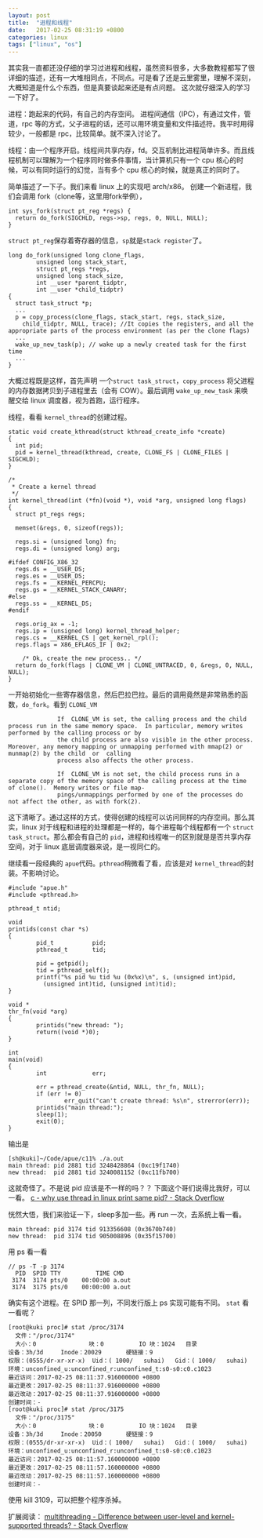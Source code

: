 ```yaml
---
layout: post
title:  "进程和线程"
date:   2017-02-25 08:31:19 +0800
categories: linux
tags: ["linux", "os"]
---
```


其实我一直都还没仔细的学习过进程和线程，虽然资料很多，大多数教程都写了很详细的描述，还有一大堆相同点，不同点。可是看了还是云里雾里，理解不深刻，大概知道是什么个东西，但是真要谈起来还是有点问题。
这次就仔细深入的学习一下好了。
<!--more-->

进程：跑起来的代码，有自己的内存空间。
进程间通信（IPC），有通过文件，管道，rpc 等的方式，父子进程的话，还可以用环境变量和文件描述符。我平时用得较少，一般都是 rpc，比较简单。就不深入讨论了。

线程：由一个程序开启。线程间共享内存，fd。交互机制比进程简单许多。而且线程机制可以理解为一个程序同时做多件事情，当计算机只有一个 cpu 核心的时候，可以有同时运行的幻觉，当有多个 cpu 核心的时候，就是真正的同时了。

简单描述了一下子。我们来看 linux 上的实现吧 arch/x86。
创建一个新进程，我们会调用 fork（clone等，这里用fork举例），
```
int sys_fork(struct pt_reg *regs) {
  return do_fork(SIGCHLD, regs->sp, regs, 0, NULL, NULL);
}
```
`struct pt_reg`保存着寄存器的信息，`sp`就是`stack register`了。
```
long do_fork(unsigned long clone_flags,
        unsigned long stack_start,
        struct pt_regs *regs,
        unsigned long stack_size,
        int __user *parent_tidptr,
        int __user *child_tidptr)
{
  struct task_struct *p;
  ...
  p = copy_process(clone_flags, stack_start, regs, stack_size,
    child_tidptr, NULL, trace); //It copies the registers, and all the appropriate parts of the process environment (as per the clone flags)
  ...
  wake_up_new_task(p); // wake up a newly created task for the first time
  ...
}
```
大概过程既是这样，首先声明 一个`struct task_struct`，`copy_process` 将父进程的内存数据拷贝到子进程里去（会有 COW）。最后调用 `wake_up_new_task` 来唤醒交给 linux 调度器，视为首跑，运行程序。

线程，看看 `kernel_thread`的创建过程。
```
static void create_kthread(struct kthread_create_info *create)
{
  int pid;
  pid = kernel_thread(kthread, create, CLONE_FS | CLONE_FILES | SIGCHLD);
}

/*
 * Create a kernel thread
 */
int kernel_thread(int (*fn)(void *), void *arg, unsigned long flags)
{
  struct pt_regs regs;

  memset(&regs, 0, sizeof(regs));

  regs.si = (unsigned long) fn;
  regs.di = (unsigned long) arg;

#ifdef CONFIG_X86_32
  regs.ds = __USER_DS;
  regs.es = __USER_DS;
  regs.fs = __KERNEL_PERCPU;
  regs.gs = __KERNEL_STACK_CANARY;
#else
  regs.ss = __KERNEL_DS;
#endif

  regs.orig_ax = -1;
  regs.ip = (unsigned long) kernel_thread_helper;
  regs.cs = __KERNEL_CS | get_kernel_rpl();
  regs.flags = X86_EFLAGS_IF | 0x2;

	/* Ok, create the new process.. */
  return do_fork(flags | CLONE_VM | CLONE_UNTRACED, 0, &regs, 0, NULL, NULL);
}

```
一开始初始化一些寄存器信息，然后巴拉巴拉。最后的调用竟然是非常熟悉的函数，`do_fork`。看到 `CLONE_VM`
```
              If  CLONE_VM is set, the calling process and the child process run in the same memory space.  In particular, memory writes performed by the calling process or by
              the child process are also visible in the other process.  Moreover, any memory mapping or unmapping performed with mmap(2) or munmap(2) by the child  or  calling
              process also affects the other process.

              If  CLONE_VM is not set, the child process runs in a separate copy of the memory space of the calling process at the time of clone().  Memory writes or file map-
              pings/unmappings performed by one of the processes do not affect the other, as with fork(2).

```
这下清晰了。通过这样的方式，使得创建的线程可以访问同样的内存空间。那么其实，linux 对于线程和进程的处理都是一样的，每个进程每个线程都有一个 `struct task_struct`。那么都会有自己的 `pid`，进程和线程唯一的区别就是是否共享内存空间，对于 linux 底层调度器来说，是一视同仁的。

继续看一段经典的 `apue`代码。`pthread`稍微看了看，应该是对 `kernel_thread`的封装。不影响讨论。
```
#include "apue.h"
#include <pthread.h>

pthread_t ntid;

void
printids(const char *s)
{
        pid_t           pid;
        pthread_t       tid;

        pid = getpid();
        tid = pthread_self();
        printf("%s pid %u tid %u (0x%x)\n", s, (unsigned int)pid,
          (unsigned int)tid, (unsigned int)tid);
}

void *
thr_fn(void *arg)
{
        printids("new thread: ");
        return((void *)0);
}

int
main(void)
{
        int             err;

        err = pthread_create(&ntid, NULL, thr_fn, NULL);
        if (err != 0)
                err_quit("can't create thread: %s\n", strerror(err));
        printids("main thread:");
        sleep(1);
        exit(0);
}
```

输出是
```
[sh@kuki]~/Code/apue/c11% ./a.out
main thread: pid 2881 tid 3248428864 (0xc19f1740)
new thread:  pid 2881 tid 3240081152 (0xc11fb700)
```
这就奇怪了。不是说 pid 应该是不一样的吗？？
下面这个哥们说得比我好，可以一看。
[c - why use thread in linux print same pid? - Stack Overflow](http://stackoverflow.com/questions/18018419/why-use-thread-in-linux-print-same-pid)

恍然大悟，我们来验证一下，sleep多加一些。再 run 一次，去系统上看一看。
```
main thread: pid 3174 tid 913356608 (0x3670b740)
new thread:  pid 3174 tid 905008896 (0x35f15700)
```
用 ps 看一看
```
// ps -T -p 3174
  PID  SPID TTY          TIME CMD
 3174  3174 pts/0    00:00:00 a.out
 3174  3175 pts/0    00:00:00 a.out
```
确实有这个进程。在 SPID 那一列，不同发行版上 ps 实现可能有不同。
`stat` 看一看呢？
```
[root@kuki proc]# stat /proc/3174
  文件："/proc/3174"
  大小：0               块：0          IO 块：1024   目录
设备：3h/3d     Inode：20029       硬链接：9
权限：(0555/dr-xr-xr-x)  Uid：( 1000/   suhai)   Gid：( 1000/   suhai)
环境：unconfined_u:unconfined_r:unconfined_t:s0-s0:c0.c1023
最近访问：2017-02-25 08:11:37.916000000 +0800
最近更改：2017-02-25 08:11:37.916000000 +0800
最近改动：2017-02-25 08:11:37.916000000 +0800
创建时间：-
[root@kuki proc]# stat /proc/3175
  文件："/proc/3175"
  大小：0               块：0          IO 块：1024   目录
设备：3h/3d     Inode：20050       硬链接：9
权限：(0555/dr-xr-xr-x)  Uid：( 1000/   suhai)   Gid：( 1000/   suhai)
环境：unconfined_u:unconfined_r:unconfined_t:s0-s0:c0.c1023
最近访问：2017-02-25 08:11:57.160000000 +0800
最近更改：2017-02-25 08:11:57.160000000 +0800
最近改动：2017-02-25 08:11:57.160000000 +0800
创建时间：-

```
使用 kill 3109，可以把整个程序杀掉。

扩展阅读：
[multithreading - Difference between user-level and kernel-supported threads? - Stack Overflow](http://stackoverflow.com/a/15984127/2016779)

